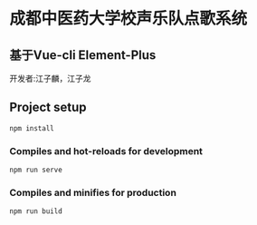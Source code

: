 # 成都中医药大学校声乐队点歌系统

## 基于Vue-cli Element-Plus 
开发者:江子麟，江子龙
## Project setup
```
npm install
```

### Compiles and hot-reloads for development
```
npm run serve
```

### Compiles and minifies for production
```
npm run build
```